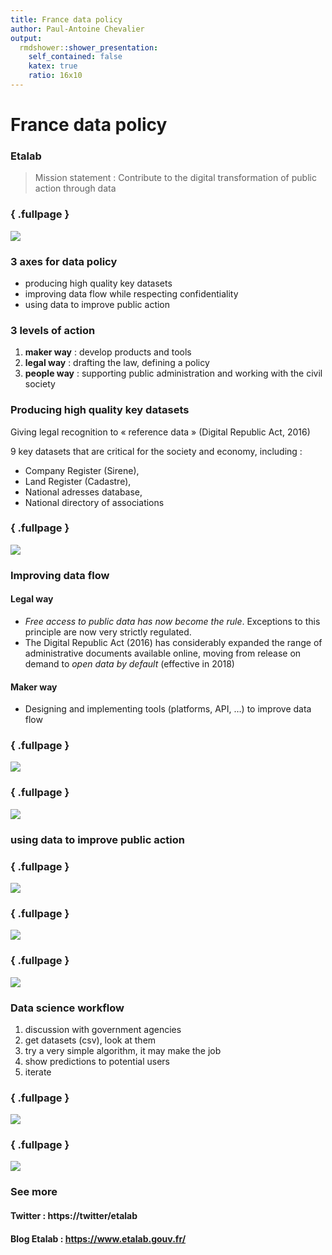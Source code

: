 ```yaml
---
title: France data policy
author: Paul-Antoine Chevalier
output:
  rmdshower::shower_presentation:
    self_contained: false
    katex: true
    ratio: 16x10
---
```


# France data policy

### Etalab

> Mission statement : Contribute to the digital transformation of public action through data

### { .fullpage }

![](../../../diaporamas/image/couv-rapport-agd-20162017.png)

### 3 axes for data policy

* producing high quality key datasets
* improving data flow while respecting confidentiality
* using data to improve public action

### 3 levels of action

1. **maker way** : develop products and tools
2. **legal way** : drafting the law, defining a policy
3. **people way** : supporting public administration and working with the civil society

### Producing high quality key datasets

Giving legal recognition to « reference data » (Digital Republic Act, 2016)

9 key datasets that are critical for the society and economy, including :

* Company Register (Sirene),
* Land Register (Cadastre),
* National adresses database,
* National directory of associations

### { .fullpage }

![](../../../diaporamas/image/spd.png)

### Improving data flow

#### Legal way

* _Free access to public data has now become the rule_. Exceptions to this principle are now very strictly regulated.
* The Digital Republic Act (2016) has considerably expanded the range of administrative documents available online, moving from release on demand to _open data by default_ (effective in 2018)

#### Maker way

* Designing and implementing tools (platforms, API, …) to improve data flow

### { .fullpage }

![](../../../diaporamas/image/datagouv.png)

### { .fullpage }

![](../../../diaporamas/image/adressedatagouv.png)

### using data to improve public action

### { .fullpage }

![](../../../diaporamas/image/labonneboite.png)

### { .fullpage }

![](https://agd.data.gouv.fr/wp-content/uploads/2017/10/6-Predvol-predictions-quotidiennes.png)

### { .fullpage }

![](../../../diaporamas/image/signauxfaibles.png)

### Data science workflow

1. discussion with government agencies
2. get datasets (csv), look at them
3. try a very simple algorithm, it may make the job
4. show predictions to potential users
5. iterate

### { .fullpage }

![](../../../diaporamas/image/entrepreneur-interet-general-defis3.png)

### { .fullpage }

![](../../../diaporamas/image/AMI-IA.jpg)

### See more

#### Twitter : https://twitter/etalab

#### Blog Etalab : https://www.etalab.gouv.fr/
